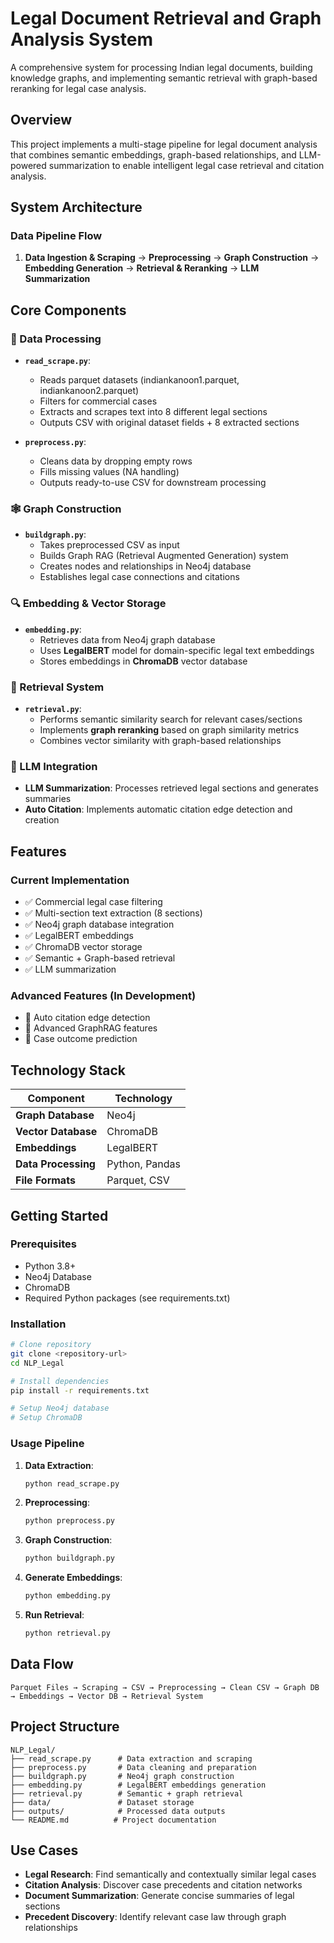 # Legal Document Retrieval and Graph Analysis System

A comprehensive system for processing Indian legal documents, building knowledge graphs, and implementing semantic retrieval with graph-based reranking for legal case analysis.

## Overview

This project implements a multi-stage pipeline for legal document analysis that combines semantic embeddings, graph-based relationships, and LLM-powered summarization to enable intelligent legal case retrieval and citation analysis.

## System Architecture

### Data Pipeline Flow
1. **Data Ingestion & Scraping** → **Preprocessing** → **Graph Construction** → **Embedding Generation** → **Retrieval & Reranking** → **LLM Summarization**

## Core Components

### 📄 Data Processing
- **`read_scrape.py`**: 
  - Reads parquet datasets (indiankanoon1.parquet, indiankanoon2.parquet)
  - Filters for commercial cases
  - Extracts and scrapes text into 8 different legal sections
  - Outputs CSV with original dataset fields + 8 extracted sections

- **`preprocess.py`**: 
  - Cleans data by dropping empty rows
  - Fills missing values (NA handling)
  - Outputs ready-to-use CSV for downstream processing

### 🕸️ Graph Construction
- **`buildgraph.py`**: 
  - Takes preprocessed CSV as input
  - Builds Graph RAG (Retrieval Augmented Generation) system
  - Creates nodes and relationships in Neo4j database
  - Establishes legal case connections and citations

### 🔍 Embedding & Vector Storage
- **`embedding.py`**: 
  - Retrieves data from Neo4j graph database
  - Uses **LegalBERT** model for domain-specific legal text embeddings
  - Stores embeddings in **ChromaDB** vector database

### 🎯 Retrieval System
- **`retrieval.py`**: 
  - Performs semantic similarity search for relevant cases/sections
  - Implements **graph reranking** based on graph similarity metrics
  - Combines vector similarity with graph-based relationships

### 🤖 LLM Integration
- **LLM Summarization**: Processes retrieved legal sections and generates summaries
- **Auto Citation**: Implements automatic citation edge detection and creation

## Features

### Current Implementation
- ✅ Commercial legal case filtering
- ✅ Multi-section text extraction (8 sections)
- ✅ Neo4j graph database integration
- ✅ LegalBERT embeddings
- ✅ ChromaDB vector storage
- ✅ Semantic + Graph-based retrieval
- ✅ LLM summarization

### Advanced Features (In Development)
- 🚧 Auto citation edge detection
- 🚧 Advanced GraphRAG features
- 🚧 Case outcome prediction

## Technology Stack

| Component | Technology |
|-----------|------------|
| **Graph Database** | Neo4j |
| **Vector Database** | ChromaDB |
| **Embeddings** | LegalBERT |
| **Data Processing** | Python, Pandas |
| **File Formats** | Parquet, CSV |

## Getting Started

### Prerequisites
- Python 3.8+
- Neo4j Database
- ChromaDB
- Required Python packages (see requirements.txt)

### Installation
```bash
# Clone repository
git clone <repository-url>
cd NLP_Legal

# Install dependencies
pip install -r requirements.txt

# Setup Neo4j database
# Setup ChromaDB
```

### Usage Pipeline

1. **Data Extraction**:
   ```bash
   python read_scrape.py
   ```

2. **Preprocessing**:
   ```bash
   python preprocess.py
   ```

3. **Graph Construction**:
   ```bash
   python buildgraph.py
   ```

4. **Generate Embeddings**:
   ```bash
   python embedding.py
   ```

5. **Run Retrieval**:
   ```bash
   python retrieval.py
   ```

## Data Flow

```
Parquet Files → Scraping → CSV → Preprocessing → Clean CSV → Graph DB → Embeddings → Vector DB → Retrieval System
```

## Project Structure

```
NLP_Legal/
├── read_scrape.py      # Data extraction and scraping
├── preprocess.py       # Data cleaning and preparation
├── buildgraph.py       # Neo4j graph construction
├── embedding.py        # LegalBERT embeddings generation
├── retrieval.py        # Semantic + graph retrieval
├── data/               # Dataset storage
├── outputs/            # Processed data outputs
└── README.md          # Project documentation
```

## Use Cases

- **Legal Research**: Find semantically and contextually similar legal cases
- **Citation Analysis**: Discover case precedents and citation networks
- **Document Summarization**: Generate concise summaries of legal sections
- **Precedent Discovery**: Identify relevant case law through graph relationships
